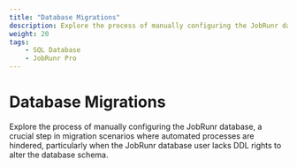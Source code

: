 ```yaml
---
title: "Database Migrations"
description: Explore the process of manually configuring the JobRunr database, a crucial step in migration scenarios where automated processes are hindered, particularly when the JobRunr database user lacks DDL rights to alter the database schema.
weight: 20
tags:
    - SQL Database
    - JobRunr Pro
---
```


# Database Migrations

<p class="guides-list-description">Explore the process of manually configuring the JobRunr database, a crucial step in migration scenarios where automated processes are hindered, particularly when the JobRunr database user lacks DDL rights to alter the database schema.</p>